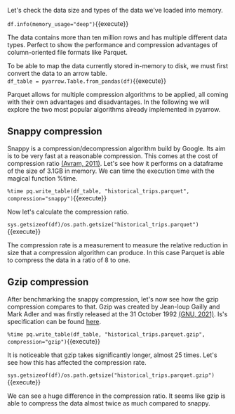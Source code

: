 Let's check the data size and types of the data we've loaded into memory. <br>

`df.info(memory_usage="deep")`{{execute}}

The data contains more than ten million rows and has multiple different data types. Perfect to show the performance and compression advantages of column-oriented file formats like Parquet.

To be able to map the data currently stored in-memory to disk, we must first convert the data to an arrow table.<br>
`df_table = pyarrow.Table.from_pandas(df)`{{execute}}

Parquet allows for multiple compression algorithms to be applied, all coming with their own advantages and disadvantages. In the following we will explore the two most popular algorithms already implemented in pyarrow. 

## Snappy compression 
Snappy is a compression/decompression algorithm build by Google. Its aim is to be very fast at a reasonable compression. This comes at the cost of compression ratio [(Avram, 2011)][1]. Let's see how it performs on a dataframe of the size of 3.1GB in memory. We can time the execution time with the magical function %time. <br>

`%time pq.write_table(df_table, "historical_trips.parquet", compression="snappy")`{{execute}}

Now let's calculate the compression ratio.<br>

`sys.getsizeof(df)/os.path.getsize("historical_trips.parquet")`{{execute}}

The compression rate is a measurement to measure the relative reduction in size that a compression algorithm can produce. In this case Parquet is able to compress the data in a ratio of  8 to one.

## Gzip compression
After benchmarking the snappy compression, let's now see how the gzip compression compares to that. Gzip was created by Jean-loup Gailly and Mark Adler and was firstly released at the 31 October 1992 [(GNU, 2021)][2]. Is's specification can be found [here][3].

`%time pq.write_table(df_table, "historical_trips.parquet.gzip", compression="gzip")`{{execute}}

It is noticeable that gzip takes significantly longer, almost 25 times. 
Let's see how this has affected the compression rate.<br>

`sys.getsizeof(df)/os.path.getsize("historical_trips.parquet.gzip")`{{execute}}

We can see a huge difference in the compression ratio. It seems like gzip is able to compress the data almost twice as much compared to snappy. 




[1]: https://www.infoq.com/news/2011/04/Snappy/
[2]: https://www.gnu.org/software/gzip/manual/gzip.html
[3]: https://www.ietf.org/rfc/rfc1952.txt